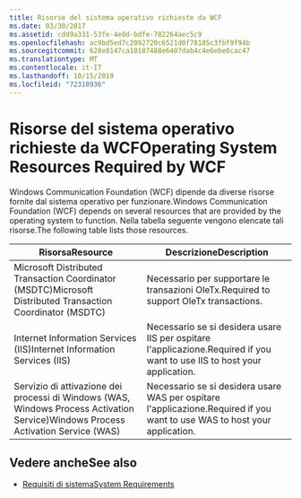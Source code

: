 ```yaml
---
title: Risorse del sistema operativo richieste da WCF
ms.date: 03/30/2017
ms.assetid: cdd9a331-53fe-4e0d-bdfe-782264aec5c9
ms.openlocfilehash: ac9bd5ed7c2092720c6521d0f78185c3fbf9f94b
ms.sourcegitcommit: 628e8147ca10187488e6407dab4c4e6ebe0cac47
ms.translationtype: MT
ms.contentlocale: it-IT
ms.lasthandoff: 10/15/2019
ms.locfileid: "72318936"
---
```

# <a name="operating-system-resources-required-by-wcf"></a><span data-ttu-id="fa12b-102">Risorse del sistema operativo richieste da WCF</span><span class="sxs-lookup"><span data-stu-id="fa12b-102">Operating System Resources Required by WCF</span></span>
<span data-ttu-id="fa12b-103">Windows Communication Foundation (WCF) dipende da diverse risorse fornite dal sistema operativo per funzionare.</span><span class="sxs-lookup"><span data-stu-id="fa12b-103">Windows Communication Foundation (WCF) depends on several resources that are provided by the operating system to function.</span></span> <span data-ttu-id="fa12b-104">Nella tabella seguente vengono elencate tali risorse.</span><span class="sxs-lookup"><span data-stu-id="fa12b-104">The following table lists those resources.</span></span>  
  
|<span data-ttu-id="fa12b-105">Risorsa</span><span class="sxs-lookup"><span data-stu-id="fa12b-105">Resource</span></span>|<span data-ttu-id="fa12b-106">Descrizione</span><span class="sxs-lookup"><span data-stu-id="fa12b-106">Description</span></span>|  
|--------------|-----------------|  
|<span data-ttu-id="fa12b-107">Microsoft Distributed Transaction Coordinator (MSDTC)</span><span class="sxs-lookup"><span data-stu-id="fa12b-107">Microsoft Distributed Transaction Coordinator (MSDTC)</span></span>|<span data-ttu-id="fa12b-108">Necessario per supportare le transazioni OleTx.</span><span class="sxs-lookup"><span data-stu-id="fa12b-108">Required to support OleTx transactions.</span></span>|  
|<span data-ttu-id="fa12b-109">Internet Information Services (IIS)</span><span class="sxs-lookup"><span data-stu-id="fa12b-109">Internet Information Services (IIS)</span></span>|<span data-ttu-id="fa12b-110">Necessario se si desidera usare IIS per ospitare l'applicazione.</span><span class="sxs-lookup"><span data-stu-id="fa12b-110">Required if you want to use IIS to host your application.</span></span>|  
|<span data-ttu-id="fa12b-111">Servizio di attivazione dei processi di Windows (WAS, Windows Process Activation Service)</span><span class="sxs-lookup"><span data-stu-id="fa12b-111">Windows Process Activation Service (WAS)</span></span>|<span data-ttu-id="fa12b-112">Necessario se si desidera usare WAS per ospitare l'applicazione.</span><span class="sxs-lookup"><span data-stu-id="fa12b-112">Required if you want to use WAS to host your application.</span></span>|  
  
## <a name="see-also"></a><span data-ttu-id="fa12b-113">Vedere anche</span><span class="sxs-lookup"><span data-stu-id="fa12b-113">See also</span></span>

- [<span data-ttu-id="fa12b-114">Requisiti di sistema</span><span class="sxs-lookup"><span data-stu-id="fa12b-114">System Requirements</span></span>](wcf-system-requirements.md)
